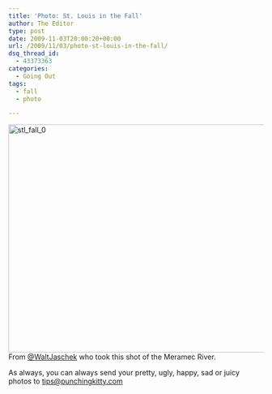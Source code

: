 ```yaml
---
title: 'Photo: St. Louis in the Fall'
author: The Editor
type: post
date: 2009-11-03T20:00:20+00:00
url: /2009/11/03/photo-st-louis-in-the-fall/
dsq_thread_id:
  - 43373363
categories:
  - Going Out
tags:
  - fall
  - photo

---
```

[<img class="aligncenter size-full wp-image-2175" title="stl_fall_0" src="http://punchingkitty.com/wp-content/uploads/2009/11/stl_fall_0.jpg" alt="stl_fall_0" width="600" height="450" srcset="http://media.punchingkitty.com/wordpress/2009/11/stl_fall_0.jpg 600w, http://media.punchingkitty.com/wordpress/2009/11/stl_fall_0-300x225.jpg 300w" sizes="(max-width: 600px) 100vw, 600px" />][1]From [@WaltJaschek][2] who took this shot of the Meramec River.

As always, you can always send your pretty, ugly, happy, sad or juicy photos to tips@punchingkitty.com

 [1]: http://punchingkitty.com/wp-content/uploads/2009/11/stl_fall_0.jpg
 [2]: http://twitter.com/WaltJaschek